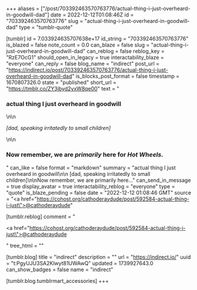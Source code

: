 +++
aliases = ["/post/703392463570763776/actual-thing-i-just-overheard-in-goodwill-dad"]
date = 2022-12-12T01:08:46Z
id = "703392463570763776"
slug = "actual-thing-i-just-overheard-in-goodwill-dad"
type = "tumblr-quote"

[tumblr]
id = 7.033924635707638e+17
id_string = "703392463570763776"
is_blazed = false
note_count = 0.0
can_blaze = false
slug = "actual-thing-i-just-overheard-in-goodwill-dad"
can_reblog = false
reblog_key = "RzE7OcG1"
should_open_in_legacy = true
interactability_blaze = "everyone"
can_reply = false
blog_name = "indirect"
post_url = "https://indirect.io/post/703392463570763776/actual-thing-i-just-overheard-in-goodwill-dad"
is_blocks_post_format = false
timestamp = 1670807326.0
state = "published"
short_url = "https://tmblr.co/ZY3jbyd2yxW8qe00"
text = "<h3>actual thing I just overheard in goodwill</h3>\n\n<p><em>[dad, speaking irritatedly to small children]</em></p>\n\n<h3>Now remember, we are <em>primarily</em> here for <em>Hot Wheels.</em></h3>"
can_like = false
format = "markdown"
summary = "actual thing I just overheard in goodwill\n\n [dad, speaking irritatedly to small children]\n\nNow remember, we are primarily here..."
can_send_in_message = true
display_avatar = true
interactability_reblog = "everyone"
type = "quote"
is_blaze_pending = false
date = "2022-12-12 01:08:46 GMT"
source = "<a href=\"https://cohost.org/cathoderaydude/post/592584-actual-thing-i-just\">@cathoderaydude</a>"

[tumblr.reblog]
comment = "<p><a href=\"https://cohost.org/cathoderaydude/post/592584-actual-thing-i-just\">@cathoderaydude</a></p>"
tree_html = ""

[tumblr.blog]
title = "indirect"
description = ""
url = "https://indirect.io/"
uuid = "t:PgyUJU3SA2Klwyt81UWAwQ"
updated = 1739927643.0
can_show_badges = false
name = "indirect"

[tumblr.blog.tumblrmart_accessories]
+++
